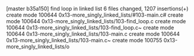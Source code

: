 [master b35a150] find loop in linked list
 6 files changed, 1207 insertions(+)
 create mode 100644 0x13-more_singly_linked_lists/#103-main.c#
 create mode 100644 0x13-more_singly_linked_lists/103-find_loop.c
 create mode 100644 0x13-more_singly_linked_lists/103-find_loop.c~
 create mode 100644 0x13-more_singly_linked_lists/103-main.c
 create mode 100644 0x13-more_singly_linked_lists/103-main.c~
 create mode 100755 0x13-more_singly_linked_lists/o
